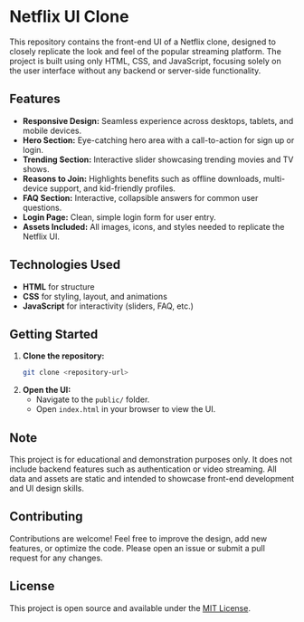 # Netflix UI Clone

This repository contains the front-end UI of a Netflix clone, designed to closely replicate the look and feel of the popular streaming platform. The project is built using only HTML, CSS, and JavaScript, focusing solely on the user interface without any backend or server-side functionality.

## Features

- **Responsive Design:** Seamless experience across desktops, tablets, and mobile devices.
- **Hero Section:** Eye-catching hero area with a call-to-action for sign up or login.
- **Trending Section:** Interactive slider showcasing trending movies and TV shows.
- **Reasons to Join:** Highlights benefits such as offline downloads, multi-device support, and kid-friendly profiles.
- **FAQ Section:** Interactive, collapsible answers for common user questions.
- **Login Page:** Clean, simple login form for user entry.
- **Assets Included:** All images, icons, and styles needed to replicate the Netflix UI.

## Technologies Used

- **HTML** for structure
- **CSS** for styling, layout, and animations
- **JavaScript** for interactivity (sliders, FAQ, etc.)

## Getting Started

1. **Clone the repository:**
   ```bash
   git clone <repository-url>
   ```
2. **Open the UI:**
   - Navigate to the `public/` folder.
   - Open `index.html` in your browser to view the UI.

## Note

This project is for educational and demonstration purposes only. It does not include backend features such as authentication or video streaming. All data and assets are static and intended to showcase front-end development and UI design skills.

## Contributing

Contributions are welcome! Feel free to improve the design, add new features, or optimize the code. Please open an issue or submit a pull request for any changes.

## License

This project is open source and available under the [MIT License](LICENSE).
